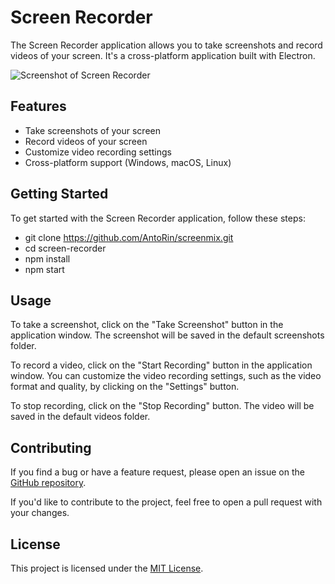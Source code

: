 # Screen Recorder

The Screen Recorder application allows you to take screenshots and record videos of your screen. It's a cross-platform application built with Electron.

![Screenshot of Screen Recorder](screenshot.png)

## Features

- Take screenshots of your screen
- Record videos of your screen
- Customize video recording settings
- Cross-platform support (Windows, macOS, Linux)

## Getting Started

To get started with the Screen Recorder application, follow these steps:

- git clone https://github.com/AntoRin/screenmix.git
- cd screen-recorder
- npm install
- npm start


## Usage

To take a screenshot, click on the "Take Screenshot" button in the application window. The screenshot will be saved in the default screenshots folder.

To record a video, click on the "Start Recording" button in the application window. You can customize the video recording settings, such as the video format and quality, by clicking on the "Settings" button.

To stop recording, click on the "Stop Recording" button. The video will be saved in the default videos folder.

## Contributing

If you find a bug or have a feature request, please open an issue on the [GitHub repository](https://github.com/AntoRin/screenmix/issues).

If you'd like to contribute to the project, feel free to open a pull request with your changes.

## License

This project is licensed under the [MIT License](LICENSE).
